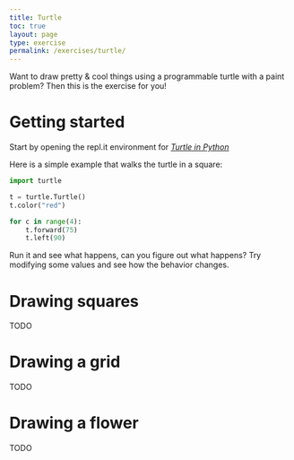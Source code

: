 ```yaml
---
title: Turtle
toc: true
layout: page
type: exercise
permalink: /exercises/turtle/
---
```


Want to draw pretty & cool things using a programmable turtle with a paint problem? Then this is the exercise for you!

# Getting started

Start by opening the repl.it environment for [*Turtle in Python*](https://repl.it/languages/python_turtle)

Here is a simple example that walks the turtle in a square:

```python
import turtle

t = turtle.Turtle()
t.color("red")

for c in range(4):
    t.forward(75)
    t.left(90)
```

Run it and see what happens, can you figure out what happens? Try modifying some values and see how the behavior changes.

# Drawing squares

TODO

# Drawing a grid

TODO

# Drawing a flower

TODO
